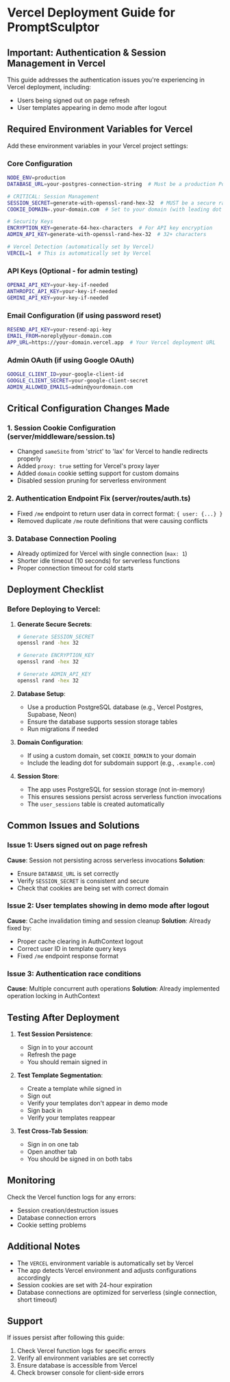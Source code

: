 # Vercel Deployment Guide for PromptSculptor

## Important: Authentication & Session Management in Vercel

This guide addresses the authentication issues you're experiencing in Vercel deployment, including:
- Users being signed out on page refresh
- User templates appearing in demo mode after logout

## Required Environment Variables for Vercel

Add these environment variables in your Vercel project settings:

### Core Configuration
```bash
NODE_ENV=production
DATABASE_URL=your-postgres-connection-string  # Must be a production PostgreSQL database

# CRITICAL: Session Management
SESSION_SECRET=generate-with-openssl-rand-hex-32  # MUST be a secure random string
COOKIE_DOMAIN=.your-domain.com  # Set to your domain (with leading dot for subdomains)

# Security Keys
ENCRYPTION_KEY=generate-64-hex-characters  # For API key encryption
ADMIN_API_KEY=generate-with-openssl-rand-hex-32  # 32+ characters

# Vercel Detection (automatically set by Vercel)
VERCEL=1  # This is automatically set by Vercel
```

### API Keys (Optional - for admin testing)
```bash
OPENAI_API_KEY=your-key-if-needed
ANTHROPIC_API_KEY=your-key-if-needed
GEMINI_API_KEY=your-key-if-needed
```

### Email Configuration (if using password reset)
```bash
RESEND_API_KEY=your-resend-api-key
EMAIL_FROM=noreply@your-domain.com
APP_URL=https://your-domain.vercel.app  # Your Vercel deployment URL
```

### Admin OAuth (if using Google OAuth)
```bash
GOOGLE_CLIENT_ID=your-google-client-id
GOOGLE_CLIENT_SECRET=your-google-client-secret
ADMIN_ALLOWED_EMAILS=admin@yourdomain.com
```

## Critical Configuration Changes Made

### 1. Session Cookie Configuration (server/middleware/session.ts)
- Changed `sameSite` from 'strict' to 'lax' for Vercel to handle redirects properly
- Added `proxy: true` setting for Vercel's proxy layer
- Added `domain` cookie setting support for custom domains
- Disabled session pruning for serverless environment

### 2. Authentication Endpoint Fix (server/routes/auth.ts)
- Fixed `/me` endpoint to return user data in correct format: `{ user: {...} }`
- Removed duplicate `/me` route definitions that were causing conflicts

### 3. Database Connection Pooling
- Already optimized for Vercel with single connection (`max: 1`)
- Shorter idle timeout (10 seconds) for serverless functions
- Proper connection timeout for cold starts

## Deployment Checklist

### Before Deploying to Vercel:

1. **Generate Secure Secrets**:
   ```bash
   # Generate SESSION_SECRET
   openssl rand -hex 32
   
   # Generate ENCRYPTION_KEY
   openssl rand -hex 32
   
   # Generate ADMIN_API_KEY
   openssl rand -hex 32
   ```

2. **Database Setup**:
   - Use a production PostgreSQL database (e.g., Vercel Postgres, Supabase, Neon)
   - Ensure the database supports session storage tables
   - Run migrations if needed

3. **Domain Configuration**:
   - If using a custom domain, set `COOKIE_DOMAIN` to your domain
   - Include the leading dot for subdomain support (e.g., `.example.com`)

4. **Session Store**:
   - The app uses PostgreSQL for session storage (not in-memory)
   - This ensures sessions persist across serverless function invocations
   - The `user_sessions` table is created automatically

## Common Issues and Solutions

### Issue 1: Users signed out on page refresh
**Cause**: Session not persisting across serverless invocations
**Solution**: 
- Ensure `DATABASE_URL` is set correctly
- Verify `SESSION_SECRET` is consistent and secure
- Check that cookies are being set with correct domain

### Issue 2: User templates showing in demo mode after logout
**Cause**: Cache invalidation timing and session cleanup
**Solution**: Already fixed by:
- Proper cache clearing in AuthContext logout
- Correct user ID in template query keys
- Fixed `/me` endpoint response format

### Issue 3: Authentication race conditions
**Cause**: Multiple concurrent auth operations
**Solution**: Already implemented operation locking in AuthContext

## Testing After Deployment

1. **Test Session Persistence**:
   - Sign in to your account
   - Refresh the page
   - You should remain signed in

2. **Test Template Segmentation**:
   - Create a template while signed in
   - Sign out
   - Verify your templates don't appear in demo mode
   - Sign back in
   - Verify your templates reappear

3. **Test Cross-Tab Session**:
   - Sign in on one tab
   - Open another tab
   - You should be signed in on both tabs

## Monitoring

Check the Vercel function logs for any errors:
- Session creation/destruction issues
- Database connection errors
- Cookie setting problems

## Additional Notes

- The `VERCEL` environment variable is automatically set by Vercel
- The app detects Vercel environment and adjusts configurations accordingly
- Session cookies are set with 24-hour expiration
- Database connections are optimized for serverless (single connection, short timeout)

## Support

If issues persist after following this guide:
1. Check Vercel function logs for specific errors
2. Verify all environment variables are set correctly
3. Ensure database is accessible from Vercel
4. Check browser console for client-side errors
